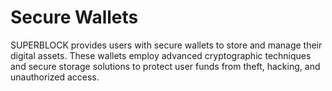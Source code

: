 # Secure Wallets

SUPERBLOCK provides users with secure wallets to store and manage their digital assets. These wallets employ advanced cryptographic techniques and secure storage solutions to protect user funds from theft, hacking, and unauthorized access.
